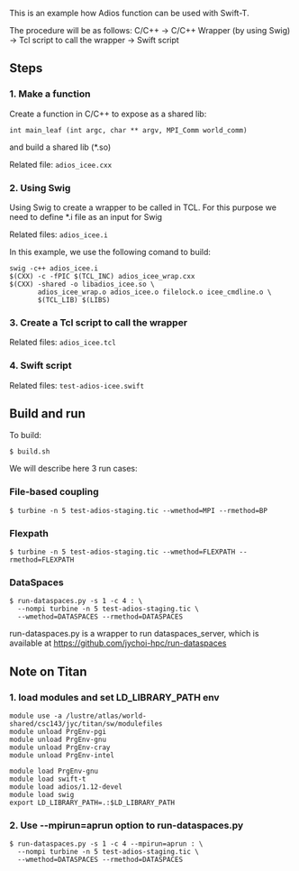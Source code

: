 This is an example how Adios function can be used with Swift-T.

The procedure will be as follows:
C/C++ ->
C/C++ Wrapper (by using Swig) ->
Tcl script to call the wrapper ->
Swift script

Steps
-----

### 1. Make a function

Create a function in C/C++ to expose as a shared lib:
```
int main_leaf (int argc, char ** argv, MPI_Comm world_comm)
```
and build a shared lib (*.so)

Related file: ```adios_icee.cxx```

### 2. Using Swig

Using Swig to create a wrapper to be called in TCL. For this purpose
we need to define *.i file as an input for Swig

Related files: ```adios_icee.i```

In this example, we use the following comand to build:
```
swig -c++ adios_icee.i
$(CXX) -c -fPIC $(TCL_INC) adios_icee_wrap.cxx
$(CXX) -shared -o libadios_icee.so \
       adios_icee_wrap.o adios_icee.o filelock.o icee_cmdline.o \
       $(TCL_LIB) $(LIBS)
```

### 3. Create a Tcl script to call the wrapper
Related files: ```adios_icee.tcl```

### 4. Swift script
Related files: ```test-adios-icee.swift```


Build and run
-------------

To build:
```
$ build.sh
```

We will describe here 3 run cases:


### File-based coupling
```
$ turbine -n 5 test-adios-staging.tic --wmethod=MPI --rmethod=BP
```

### Flexpath
```
$ turbine -n 5 test-adios-staging.tic --wmethod=FLEXPATH --rmethod=FLEXPATH
```

### DataSpaces
```
$ run-dataspaces.py -s 1 -c 4 : \
  --nompi turbine -n 5 test-adios-staging.tic \
  --wmethod=DATASPACES --rmethod=DATASPACES
```

run-dataspaces.py is a wrapper to run dataspaces_server, which is
available at https://github.com/jychoi-hpc/run-dataspaces

Note on Titan
-------------

### 1. load modules and set LD_LIBRARY_PATH env
```
module use -a /lustre/atlas/world-shared/csc143/jyc/titan/sw/modulefiles
module unload PrgEnv-pgi
module unload PrgEnv-gnu
module unload PrgEnv-cray
module unload PrgEnv-intel

module load PrgEnv-gnu
module load swift-t
module load adios/1.12-devel
module load swig
export LD_LIBRARY_PATH=.:$LD_LIBRARY_PATH
```

### 2. Use --mpirun=aprun option to run-dataspaces.py
```
$ run-dataspaces.py -s 1 -c 4 --mpirun=aprun : \
  --nompi turbine -n 5 test-adios-staging.tic \
  --wmethod=DATASPACES --rmethod=DATASPACES
```
